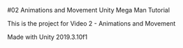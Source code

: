 #02 Animations and Movement
Unity Mega Man Tutorial

This is the project for Video 2 - Animations and Movement

Made with Unity 2019.3.10f1